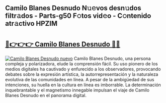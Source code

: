 ## Camilo Blanes Desnudo N𝚞𝚎vos desn𝚞dos filtr𝚊dos - Parts-g50 F𝚘tos vid𝚎o - C𝚘ntenido atr𝚊ctivo HPZIM

# <h2><a href="http://mb13msk.tromn.icu/?c=Camilo+Blanes+Desnudo">🔗👉👉👉 Camilo Blanes Desnudo 🔗🔗</a></h2>

[![Camilo Blanes Desnudo nuevo](https://i.imgur.com/pEAQMta.gif)](http://mb13msk.tromn.icu/?c=Camilo+Blanes+Desnudo)
Camilo Blanes Desnudo, una persona compleja y polarizadora, elude la comprensión fácil. Su uso pionero de los medios digitales ha cautivado y enfurecido a los observadores, provocando debates sobre la expresión artística, la autorrepresentación y la naturaleza evolutiva de las comunidades en línea. A pesar de la ambigüedad de sus intenciones, su huella en la cultura en línea es imborrable. La determinación inquebrantable y el magnetismo innegable impulsan el viaje de Camilo Blanes Desnudo en el panorama digital.

